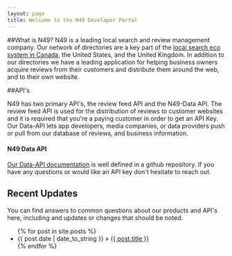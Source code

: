 ```yaml
---
layout: page
title: Welcome to the N49 Developer Portal
---
```

##What is N49?
N49 is a leading local search and review management company. Our network of directories are a key part of the [local search eco system in Canada](https://getlisted.org/static/resources/local_search_ecosystem_canada.pdf), the United States, and the United Kingdom. In addition to our directories we have a leading application for helping business owners acquire reviews from their customers and distribute them around the web, and to their own website.

##API's

N49 has two primary API's, the review feed API and the N49-Data API. The review feed API is used for the distribution of reviews to customer websites and it is required that you're a paying customer in order to get an API Key. Our Data-API lets app developers, media companies, or data providers push or pull from our database of reviews, and business information.

#### N49 Data API

[Our Data-API documentation](https://github.com/n49/N49-Data-Api-Documentation) is well defined in a github repository. If you have any questions or would like an API key don't hesitate to reach out. 
    
## Recent Updates

You can find answers to common questions about our products and API's here, including and updates or changes that should be noted.

<ul class="posts">
  {% for post in site.posts %}
    <li><span>{{ post.date | date_to_string }}</span> &raquo; <a href="{{ BASE_PATH }}{{ post.url }}">{{ post.title }}</a></li>
  {% endfor %}
</ul>



